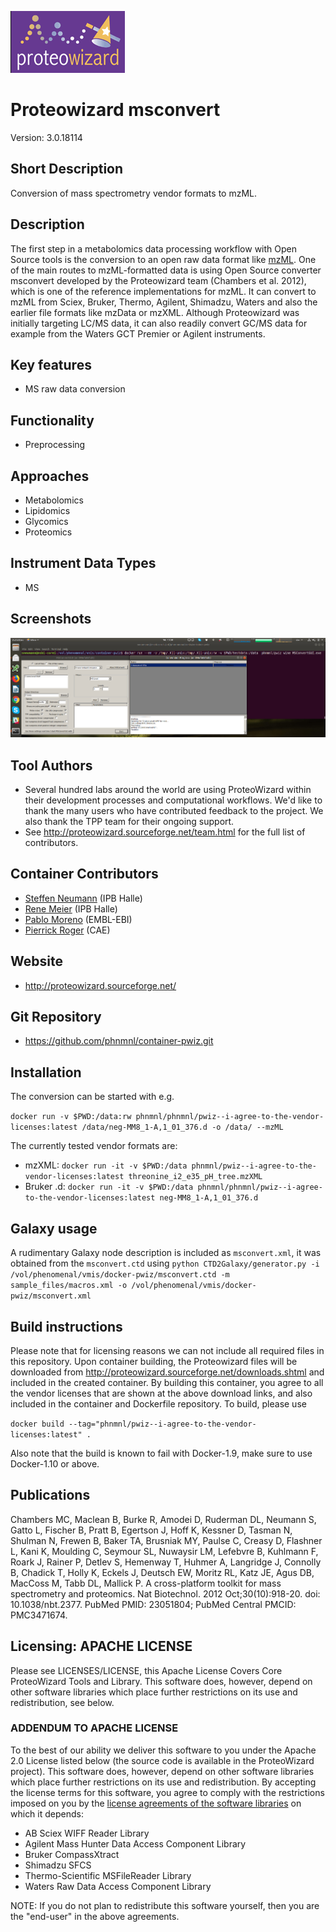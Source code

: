 ![Logo](pwiz-logo.png)

# Proteowizard msconvert
Version: 3.0.18114

## Short Description

Conversion of mass spectrometry vendor formats to mzML.

## Description

The first step in a metabolomics data processing workflow with Open
Source tools is the conversion to an open raw data format like
[mzML](https://github.com/HUPO-PSI/mzML/). One of the main routes to mzML-formatted data is using Open Source converter
msconvert developed by the Proteowizard team (Chambers et al. 2012),
which is one of the reference implementations for mzML. It can convert
to mzML from Sciex, Bruker, Thermo, Agilent, Shimadzu, Waters
and also the earlier file formats like mzData or mzXML.
Although Proteowizard was initially targeting LC/MS data, it can also readily
convert GC/MS data for example from the Waters GCT Premier or Agilent instruments.

## Key features
- MS raw data conversion

## Functionality
- Preprocessing

## Approaches
- Metabolomics
- Lipidomics
- Glycomics
- Proteomics

## Instrument Data Types
- MS

## Screenshots
![screenshot](MSconvertGUI.png)

## Tool Authors
- Several hundred labs around the world are using ProteoWizard within their development processes and computational workflows. We'd like to thank the many users who have contributed feedback to the project. We also thank the TPP team for their ongoing support.
- See http://proteowizard.sourceforge.net/team.html for the full list of contributors.

## Container Contributors
- [Steffen Neumann](https://github.com/sneumann) (IPB Halle)
- [Rene Meier](https://github.com/meier-rene) (IPB Halle)
- [Pablo Moreno](https://github.com/pcm32) (EMBL-EBI)
- [Pierrick Roger](https://github.com/pkrog) (CAE)

## Website
- http://proteowizard.sourceforge.net/

## Git Repository
- https://github.com/phnmnl/container-pwiz.git

## Installation

The conversion can be started with e.g.

`docker run -v $PWD:/data:rw phnmnl/phnmnl/pwiz--i-agree-to-the-vendor-licenses:latest /data/neg-MM8_1-A,1_01_376.d -o /data/ --mzML`

The currently tested vendor formats are:

* mzXML: `docker run -it -v $PWD:/data phnmnl/pwiz--i-agree-to-the-vendor-licenses:latest threonine_i2_e35_pH_tree.mzXML`
* Bruker .d: `docker run -it -v $PWD:/data phnmnl/phnmnl/pwiz--i-agree-to-the-vendor-licenses:latest neg-MM8_1-A,1_01_376.d`

## Galaxy usage

A rudimentary Galaxy node description is included as `msconvert.xml`,
it was obtained from the `msconvert.ctd` using
`python CTD2Galaxy/generator.py -i /vol/phenomenal/vmis/docker-pwiz/msconvert.ctd -m sample_files/macros.xml -o /vol/phenomenal/vmis/docker-pwiz/msconvert.xml`


## Build instructions

Please note that for licensing reasons we can not include all required
files in this repository. Upon container building, the Proteowizard files
will be downloaded from http://proteowizard.sourceforge.net/downloads.shtml and included
in the created container. By building this container, you agree
to all the vendor licenses that are shown at the above download links,
and also included in the container and Dockerfile repository. To build, please use

`docker build --tag="phnmnl/pwiz--i-agree-to-the-vendor-licenses:latest" .`

Also note that the build is known to fail with Docker-1.9, make sure to use Docker-1.10 or above.

## Publications

Chambers MC, Maclean B, Burke R, Amodei D, Ruderman DL, Neumann S, Gatto L,
Fischer B, Pratt B, Egertson J, Hoff K, Kessner D, Tasman N, Shulman N, Frewen B,
Baker TA, Brusniak MY, Paulse C, Creasy D, Flashner L, Kani K, Moulding C,
Seymour SL, Nuwaysir LM, Lefebvre B, Kuhlmann F, Roark J, Rainer P, Detlev S,
Hemenway T, Huhmer A, Langridge J, Connolly B, Chadick T, Holly K, Eckels J,
Deutsch EW, Moritz RL, Katz JE, Agus DB, MacCoss M, Tabb DL, Mallick P. A
cross-platform toolkit for mass spectrometry and proteomics. Nat Biotechnol. 2012
Oct;30(10):918-20. doi: 10.1038/nbt.2377. PubMed PMID: 23051804; PubMed Central
PMCID: PMC3471674.

## Licensing: APACHE LICENSE
Please see LICENSES/LICENSE, this Apache License Covers Core ProteoWizard Tools and Library. This software does, however, depend on other software libraries which place further restrictions on its use and redistribution, see below.

### ADDENDUM TO APACHE LICENSE

To the best of our ability we deliver this software to you under the Apache 2.0 License listed below (the source code is available in the ProteoWizard project). This software does, however, depend on other software libraries which place further restrictions on its use and redistribution. By accepting the license terms for this software, you agree to comply with the restrictions imposed on you by the
[license agreements of the software libraries](LICENSES/VENDORLICENSES.html)
 on which it depends:

* AB Sciex WIFF Reader Library
* Agilent Mass Hunter Data Access Component Library
* Bruker CompassXtract
* Shimadzu SFCS
* Thermo-Scientific MSFileReader Library
* Waters Raw Data Access Component Library

NOTE: If you do not plan to redistribute this software yourself, then you are the "end-user" in the above agreements.
